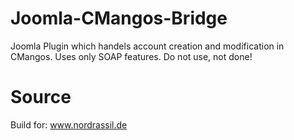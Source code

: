 Joomla-CMangos-Bridge
=================

Joomla Plugin which handels account creation and modification in CMangos.
Uses only SOAP features.
Do not use, not done!

Source
=================

Build for: www.nordrassil.de
